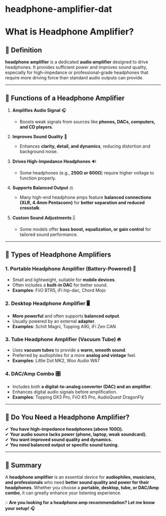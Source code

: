 
# headphone-amplifier-dat

# **What is Headphone Amplifier?**

## **🔹 Definition**
**headphone amplifier** is a dedicated **audio amplifier** designed to drive headphones. It provides sufficient power and improves sound quality, especially for high-impedance or professional-grade headphones that require more driving force than standard audio outputs can provide.

---

## **🔹 Functions of a Headphone Amplifier**
1. **Amplifies Audio Signal** 🎧  
   - Boosts weak signals from sources like **phones, DACs, computers, and CD players**.
   
2. **Improves Sound Quality** 🎼  
   - Enhances **clarity, detail, and dynamics**, reducing distortion and background noise.

3. **Drives High-Impedance Headphones** 🔊  
   - Some headphones (e.g., **250Ω or 600Ω**) require higher voltage to function properly.

4. **Supports Balanced Output** ⚖  
   - Many high-end headphone amps feature **balanced connections (XLR, 4.4mm Pentaconn)** for **better separation and reduced crosstalk**.

5. **Custom Sound Adjustments** 🎚  
   - Some models offer **bass boost, equalization, or gain control** for tailored sound performance.

---

## **🔹 Types of Headphone Amplifiers**
### **1. Portable Headphone Amplifier (Battery-Powered) 🔋**
- Small and lightweight, suitable for **mobile devices**.
- Often includes a **built-in DAC** for better sound.
- **Examples**: FiiO BTR5, iFi hip-dac, Chord Mojo

### **2. Desktop Headphone Amplifier 🖥**
- **More powerful** and often supports **balanced output**.
- Usually powered by an external **adapter**.
- **Examples**: Schiit Magni, Topping A90, iFi Zen CAN

### **3. Tube Headphone Amplifier (Vacuum Tube) 🔥**
- Uses **vacuum tubes** to provide a **warm, smooth sound**.
- Preferred by audiophiles for a more **analog and vintage** feel.
- **Examples**: Little Dot MK2, Woo Audio WA7

### **4. DAC/Amp Combo 🎛**
- Includes both **a digital-to-analog converter (DAC) and an amplifier**.
- Enhances digital audio signals before amplification.
- **Examples**: Topping DX3 Pro, FiiO K5 Pro, AudioQuest DragonFly

---

## **🔹 Do You Need a Headphone Amplifier?**
✔ **You have high-impedance headphones (above 100Ω).**  
✔ **Your audio source lacks power (phone, laptop, weak soundcard).**  
✔ **You want improved sound quality and dynamics.**  
✔ **You need balanced output or specific sound tuning.**  

---

## **🔹 Summary**
A **headphone amplifier** is an essential device for **audiophiles, musicians, and professionals** who need **better sound quality and power for their headphones**. Whether you choose a **portable, desktop, tube, or DAC/Amp combo**, it can greatly enhance your listening experience.  

🎶 **Are you looking for a headphone amp recommendation? Let me know your setup!** 🎧


